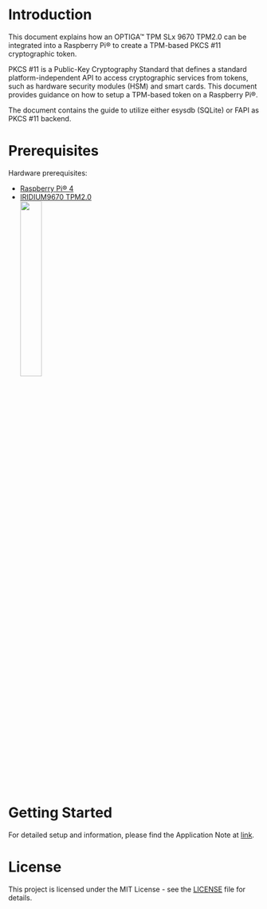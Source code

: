 # Introduction

This document explains how an OPTIGA™ TPM SLx 9670 TPM2.0 can be integrated into a Raspberry Pi® to create a TPM-based PKCS #11 cryptographic token.

PKCS #11 is a Public-Key Cryptography Standard that defines a standard platform-independent API to access cryptographic services from tokens, such as hardware security modules (HSM) and smart cards. This document provides guidance on how to setup a TPM-based token on a Raspberry Pi®.

The document contains the guide to utilize either esysdb (SQLite) or FAPI as PKCS #11 backend.

# Prerequisites

Hardware prerequisites:
- [Raspberry Pi® 4](https://www.raspberrypi.org/products/raspberry-pi-4-model-b/)
- [IRIDIUM9670 TPM2.0](https://www.infineon.com/cms/en/product/evaluation-boards/iridium9670-tpm2.0-linux/)\
  <img src="https://github.com/Infineon/pkcs11-optiga-tpm/raw/main/media/IRIDIUM9670-TPM2.png" width="30%">

# Getting Started

For detailed setup and information, please find the Application Note at [link](https://github.com/Infineon/pkcs11-optiga-tpm/raw/main/documents/tpm-appnote-pkcs11.pdf).

# License
This project is licensed under the MIT License - see the [LICENSE](LICENSE) file for details.